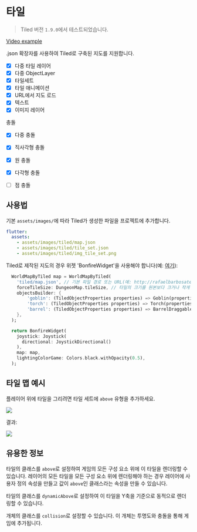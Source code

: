 # 타일
> Tiled 버전 `1.9.0`에서 테스트되었습니다.

[Video example](https://www.youtube.com/watch?v=hVCmLqZ0JVw)

.json 확장자를 사용하여 Tiled로 구축된 지도를 지원합니다.

- [x] 다중 타일 레이어
- [x] 다중 ObjectLayer
- [x] 타일세트
- [x] 타일 애니메이션
- [x] URL에서 지도 로드
- [x] 텍스트
- [x] 이미지 레이어

충돌
   - [x] 다중 충돌
   - [x] 직사각형 충돌
   - [x] 원 충돌
   - [x] 다각형 충돌
   - [ ] 점 충돌


## 사용법

기본 `assets/images/`에 따라 Tiled가 생성한 파일을 프로젝트에 추가합니다.

```yaml
flutter:
  assets:
    - assets/images/tiled/map.json
    - assets/images/tiled/tile_set.json
    - assets/images/tiled/img_tile_set.png
```

Tiled로 제작된 지도의 경우 위젯 'BonfireWidget'을 사용해야 합니다(예: [여기](https://bonfire-engine.github.io/#/get-started?id=creating-your-map)):

```dart
  WorldMapByTiled map = WorldMapByTiled(
    'tiled/map.json', // 기본 파일 경로 또는 URL(예: http://rafaelbarbosatec.github.io/tiled/my_map.json)
    forceTileSize: DungeonMap.tileSize, // 타일의 크기를 원본보다 크거나 작게 강제로 설정하려는 경우
    objectsBuilder: {
        'goblin': (TiledObjectProperties properties) => Goblin(properties.position),
        'torch': (TiledObjectProperties properties) => Torch(properties.position),
        'barrel': (TiledObjectProperties properties) => BarrelDraggable(properties.position,),
    },
  );

  return BonfireWidget(
    joystick: Joystick(
      directional: JoystickDirectional()
    ),
    map: map,
    lightingColorGame: Colors.black.withOpacity(0.5),
  );
```

## 타일 맵 예시

플레이어 위에 타일을 그리려면 타일 세트에 `above` 유형을 추가하세요.

![](../../_media/print_exemplo_tiled.png)

결과:

![](../../_media/print_result_tiled.png)


## 유용한 정보

타일의 클래스를 `above`로 설정하여 게임의 모든 구성 요소 위에 이 타일을 렌더링할 수 있습니다.
레이어의 모든 타일을 모든 구성 요소 위에 렌더링해야 하는 경우 레이어에 사용자 정의 속성을 만들고 값이 `above`인 클래스라는 속성을 만들 수 있습니다.

타일의 클래스를 `dynamicAbove`로 설정하여 이 타일을 Y축을 기준으로 동적으로 렌더링할 수 있습니다.

개체의 클래스를 `collision`로 설정할 수 있습니다. 이 개체는 투명도와 충돌을 통해 게임에 추가됩니다.
